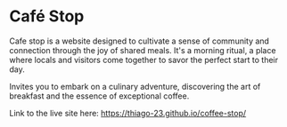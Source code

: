 # Café Stop

Cafe stop is a website designed to cultivate a sense of community and connection through the joy of shared meals.  It's a morning ritual, a place where locals and visitors come together to savor the perfect start to their day.

Invites you to embark on a culinary adventure, discovering the art of breakfast and the essence of exceptional coffee.



Link to the live site here: <https://thiago-23.github.io/coffee-stop/>
